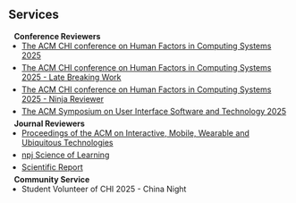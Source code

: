 ## Services

<h4 style="margin:0 10px 0;">Conference Reviewers</h4>

<ul style="margin:0 0 5px;">
  <li><a href="https://chi2025.acm.org/"><autocolor>The ACM CHI conference on Human Factors in Computing Systems 2025</autocolor></a></li>
</ul>

<ul style="margin:0 0 5px;">
  <li><a href="https://chi2025.acm.org/"><autocolor>The ACM CHI conference on Human Factors in Computing Systems 2025 - Late Breaking Work</autocolor></a></li>
</ul>

<ul style="margin:0 0 5px;">
  <li><a href="https://chi2025.acm.org/"><autocolor>The ACM CHI conference on Human Factors in Computing Systems 2025 - Ninja Reviewer</autocolor></a></li>
</ul>

<ul style="margin:0 0 5px;">
  <li><a href="https://uist.acm.org/2025/"><autocolor>The ACM Symposium on User Interface Software and Technology 2025</autocolor></a></li>
</ul>

<h4 style="margin:0 10px 0;">Journal Reviewers</h4>

<ul style="margin:0 0 5px;">
  <li><a href="https://dl.acm.org/journal/imwut"><autocolor>Proceedings of the ACM on Interactive, Mobile, Wearable and Ubiquitous Technologies</autocolor></a></li>
</ul>

<ul style="margin:0 0 5px;">
  <li><a href="https://www.nature.com/npjscilearn/"><autocolor>npj Science of Learning</autocolor></a></li>
</ul>

<ul style="margin:0 0 5px;">
  <li><a href="https://www.nature.com/srep/"><autocolor>Scientific Report</autocolor></a></li>
</ul>

<h4 style="margin:0 10px 0;">Community Service</h4>

<ul style="margin:0 0 5px;">
  <li><a><autocolor>Student Volunteer of CHI 2025 - China Night</autocolor></a></li>
</ul>




